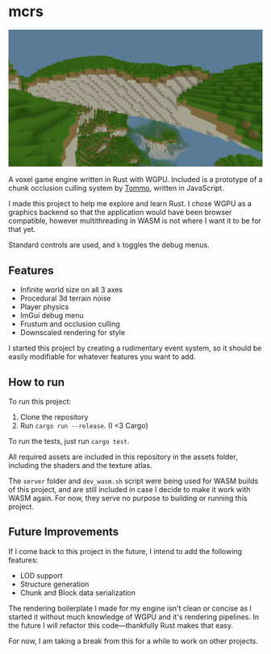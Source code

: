 
# mcrs

![Screenshot](./screenshot.png)

A voxel game engine written in Rust with WGPU. Included is a prototype of a chunk occlusion culling system by [Tommo](https://tomcc.github.io/), written in JavaScript.

I made this project to help me explore and learn Rust. I chose WGPU as a graphics backend so that the application would have been browser compatible, however multithreading in WASM is not where I want it to be for that yet.

Standard controls are used, and `k` toggles the debug menus.

## Features
- Infinite world size on all 3 axes
- Procedural 3d terrain noise
- Player physics
- ImGui debug menu
- Frustum and occlusion culling
- Downscaled rendering for style

I started this project by creating a rudimentary event system, so it should be easily modifiable for whatever features you want to add. 

## How to run
To run this project:
1. Clone the repository
2. Run `cargo run --release`. (I <3 Cargo)

To run the tests, just run `cargo test`.

All required assets are included in this repository in the assets folder, including the shaders and the texture atlas.

The `server` folder and `dev_wasm.sh` script were being used for WASM builds of this project, and are still included in case I decide to make it work with WASM again. For now, they serve no purpose to building or running this project.

## Future Improvements
If I come back to this project in the future, I intend to add the following features:
- LOD support
- Structure generation
- Chunk and Block data serialization

The rendering boilerplate I made for my engine isn't clean or concise as I started it without much knowledge of WGPU and it's rendering pipelines. In the future I will refactor this code—thankfully Rust makes that easy. 

For now, I am taking a break from this for a while to work on other projects.

